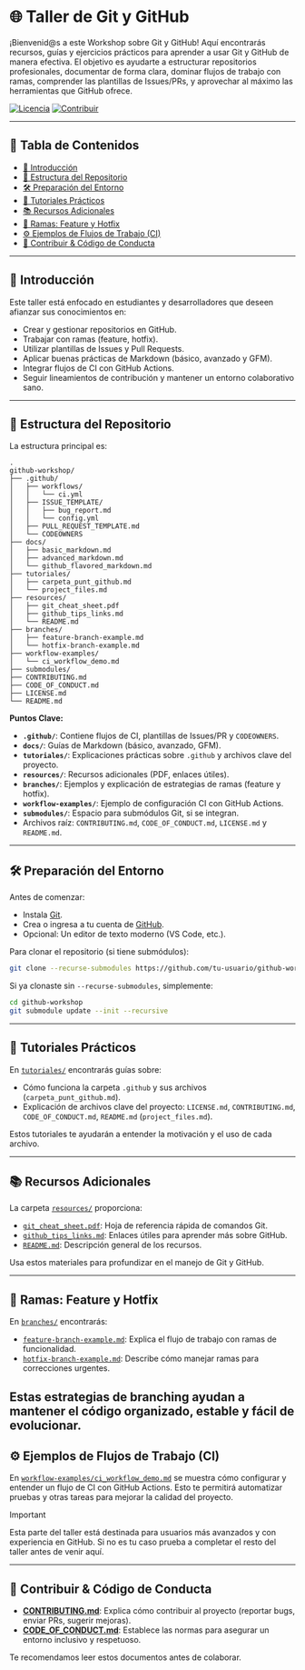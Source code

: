 # 🌐 Taller de Git y GitHub

¡Bienvenid@s a este Workshop sobre Git y GitHub! Aquí encontrarás recursos, guías y ejercicios prácticos para aprender a usar Git y GitHub de manera efectiva. El objetivo es ayudarte a estructurar repositorios profesionales, documentar de forma clara, dominar flujos de trabajo con ramas, comprender las plantillas de Issues/PRs, y aprovechar al máximo las herramientas que GitHub ofrece.

[![Licencia](https://img.shields.io/badge/Licencia-MIT-green.svg)](LICENSE.md)
[![Contribuir](https://img.shields.io/badge/Contribuir-Bienvenido-blue.svg)](CONTRIBUTING.md)

---

## 📜 Tabla de Contenidos

- [👋 Introducción](#-introducción)
- [📁 Estructura del Repositorio](#-estructura-del-repositorio)
- [🛠 Preparación del Entorno](#-preparación-del-entorno)
- [🚀 Tutoriales Prácticos](#-tutoriales-prácticos)
- [📚 Recursos Adicionales](#-recursos-adicionales)
- [🌱 Ramas: Feature y Hotfix](#-ramas-feature-y-hotfix)
- [⚙️ Ejemplos de Flujos de Trabajo (CI)](#️-ejemplos-de-flujos-de-trabajo-ci)
- [🤝 Contribuir & Código de Conducta](#-contribuir--código-de-conducta)

---

## 👋 Introducción

Este taller está enfocado en estudiantes y desarrolladores que deseen afianzar sus conocimientos en:

- Crear y gestionar repositorios en GitHub.
- Trabajar con ramas (feature, hotfix).
- Utilizar plantillas de Issues y Pull Requests.
- Aplicar buenas prácticas de Markdown (básico, avanzado y GFM).
- Integrar flujos de CI con GitHub Actions.
- Seguir lineamientos de contribución y mantener un entorno colaborativo sano.

---

## 📁 Estructura del Repositorio

La estructura principal es:

```
.
github-workshop/
├── .github/
│   ├── workflows/
│   │   └── ci.yml
│   ├── ISSUE_TEMPLATE/
│   │   ├── bug_report.md
│   │   └── config.yml
│   ├── PULL_REQUEST_TEMPLATE.md
│   └── CODEOWNERS
├── docs/
│   ├── basic_markdown.md
│   ├── advanced_markdown.md
│   └── github_flavored_markdown.md
├── tutoriales/
│   ├── carpeta_punt_github.md
│   └── project_files.md
├── resources/
│   ├── git_cheat_sheet.pdf
│   ├── github_tips_links.md
│   └── README.md
├── branches/
│   ├── feature-branch-example.md
│   └── hotfix-branch-example.md
├── workflow-examples/
│   └── ci_workflow_demo.md
├── submodules/
├── CONTRIBUTING.md
├── CODE_OF_CONDUCT.md
├── LICENSE.md
└── README.md
```

**Puntos Clave:**

- **`.github/`**: Contiene flujos de CI, plantillas de Issues/PR y `CODEOWNERS`.
- **`docs/`**: Guías de Markdown (básico, avanzado, GFM).
- **`tutoriales/`**: Explicaciones prácticas sobre `.github` y archivos clave del proyecto.
- **`resources/`**: Recursos adicionales (PDF, enlaces útiles).
- **`branches/`**: Ejemplos y explicación de estrategias de ramas (feature y hotfix).
- **`workflow-examples/`**: Ejemplo de configuración CI con GitHub Actions.
- **`submodules/`**: Espacio para submódulos Git, si se integran.
- Archivos raíz: `CONTRIBUTING.md`, `CODE_OF_CONDUCT.md`, `LICENSE.md` y `README.md`.

---

## 🛠 Preparación del Entorno

Antes de comenzar:

- Instala [Git](https://git-scm.com/downloads).
- Crea o ingresa a tu cuenta de [GitHub](https://github.com/).
- Opcional: Un editor de texto moderno (VS Code, etc.).

Para clonar el repositorio (si tiene submódulos):

```bash
git clone --recurse-submodules https://github.com/tu-usuario/github-workshop.git
```

Si ya clonaste sin `--recurse-submodules`, simplemente:

```bash
cd github-workshop
git submodule update --init --recursive
```

---

## 🚀 Tutoriales Prácticos

En [`tutoriales/`](tutoriales/) encontrarás guías sobre:

- Cómo funciona la carpeta `.github` y sus archivos (`carpeta_punt_github.md`).
- Explicación de archivos clave del proyecto: `LICENSE.md`, `CONTRIBUTING.md`, `CODE_OF_CONDUCT.md`, `README.md` (`project_files.md`).

Estos tutoriales te ayudarán a entender la motivación y el uso de cada archivo.

---

## 📚 Recursos Adicionales

La carpeta [`resources/`](resources/) proporciona:

- [`git_cheat_sheet.pdf`](resources/git_cheat_sheet.md): Hoja de referencia rápida de comandos Git.
- [`github_tips_links.md`](resources/github_tips_links.md): Enlaces útiles para aprender más sobre GitHub.
- [`README.md`](resources/README.md): Descripción general de los recursos.

Usa estos materiales para profundizar en el manejo de Git y GitHub.

---

## 🌱 Ramas: Feature y Hotfix

En [`branches/`](branches/) encontrarás:

- [`feature-branch-example.md`](branches/feature_branch_example.md): Explica el flujo de trabajo con ramas de funcionalidad.
- [`hotfix-branch-example.md`](branches/hotfix_branch_example.md): Describe cómo manejar ramas para correcciones urgentes.

Estas estrategias de branching ayudan a mantener el código organizado, estable y fácil de evolucionar.
---

## ⚙️ Ejemplos de Flujos de Trabajo (CI)

En [`workflow-examples/ci_workflow_demo.md`](workflow-examples/ci_workflow_demo.md) se muestra cómo configurar y entender un flujo de CI con GitHub Actions. Esto te permitirá automatizar pruebas y otras tareas para mejorar la calidad del proyecto.

> [!IMPORTANT]  
> Esta parte del taller está destinada para usuarios más avanzados y con experiencia en GitHub. Si no es tu caso prueba a completar el resto del taller antes de venir aquí.

---

## 🤝 Contribuir & Código de Conducta

- **[CONTRIBUTING.md](CONTRIBUTING.md)**: Explica cómo contribuir al proyecto (reportar bugs, enviar PRs, sugerir mejoras).
- **[CODE_OF_CONDUCT.md](CODE_OF_CONDUCT.md)**: Establece las normas para asegurar un entorno inclusivo y respetuoso.

Te recomendamos leer estos documentos antes de colaborar.

